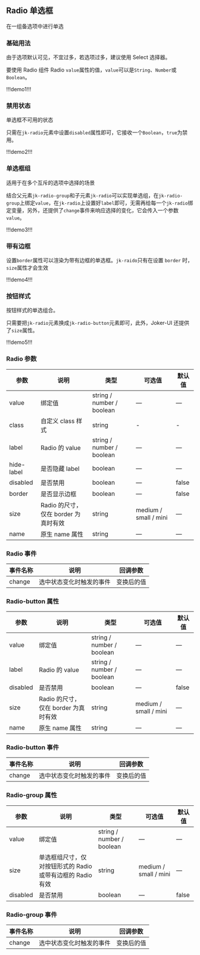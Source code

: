 ## Radio 单选框

在一组备选项中进行单选

### 基础用法

由于选项默认可见，不宜过多，若选项过多，建议使用 Select 选择器。

要使用 Radio 组件 Radio `value`属性的值，`value`可以是`String`、`Number`或`Boolean`。

!!!demo1!!!

### 禁用状态

单选框不可用的状态

只需在`jk-radio`元素中设置`disabled`属性即可，它接收一个`Boolean`，`true`为禁用。

!!!demo2!!!

### 单选框组

适用于在多个互斥的选项中选择的场景

结合父元素`jk-radio-group`和子元素`jk-radio`可以实现单选组，在`jk-radio-group`上绑定`value`，在`jk-radio`上设置好`label`即可，无需再给每一个`jk-radio`绑定变量，另外，还提供了`change`事件来响应选择的变化，它会传入一个参数`value`。

!!!demo3!!!

### 带有边框

设置`border`属性可以渲染为带有边框的单选框。`jk-raido`只有在设置 `border` 时，`size`属性才会生效

!!!demo4!!!

### 按钮样式

按钮样式的单选组合。

只需要把`jk-radio`元素换成`jk-radio-button`元素即可，此外，Joker-UI 还提供了`size`属性。

!!!demo5!!!

### Radio 参数

| 参数       | 说明                                 | 类型                      | 可选值                | 默认值 |
| ---------- | ------------------------------------ | ------------------------- | --------------------- | ------ |
| value      | 绑定值                               | string / number / boolean | —                     | —      |
| class      | 自定义 class 样式                    | string                    | -                     | -      |
| label      | Radio 的 value                       | string / number / boolean | —                     | —      |
| hide-label | 是否隐藏 label                       | boolean                   | —                     | —      |
| disabled   | 是否禁用                             | boolean                   | —                     | false  |
| border     | 是否显示边框                         | boolean                   | —                     | false  |
| size       | Radio 的尺寸，仅在 border 为真时有效 | string                    | medium / small / mini | —      |
| name       | 原生 name 属性                       | string                    | —                     | —      |

### Radio 事件

| 事件名称 | 说明                     | 回调参数   |
| -------- | ------------------------ | ---------- |
| change   | 选中状态变化时触发的事件 | 变换后的值 |

### Radio-button 属性

| 参数     | 说明                                 | 类型                      | 可选值                | 默认值 |
| -------- | ------------------------------------ | ------------------------- | --------------------- | ------ |
| value    | 绑定值                               | string / number / boolean | —                     | —      |
| label    | Radio 的 value                       | string / number / boolean | —                     | —      |
| disabled | 是否禁用                             | boolean                   | —                     | false  |
| size     | Radio 的尺寸，仅在 border 为真时有效 | string                    | medium / small / mini | —      |
| name     | 原生 name 属性                       | string                    | —                     | —      |

### Radio-button 事件

| 事件名称 | 说明                     | 回调参数   |
| -------- | ------------------------ | ---------- |
| change   | 选中状态变化时触发的事件 | 变换后的值 |

### Radio-group 属性

| 参数     | 说明                                                       | 类型                      | 可选值                | 默认值 |
| -------- | ---------------------------------------------------------- | ------------------------- | --------------------- | ------ |
| value    | 绑定值                                                     | string / number / boolean | —                     | —      |
| size     | 单选框组尺寸，仅对按钮形式的 Radio 或带有边框的 Radio 有效 | string                    | medium / small / mini | —      |
| disabled | 是否禁用                                                   | boolean                   | —                     | false  |

### Radio-group 事件

| 事件名称 | 说明                     | 回调参数   |
| -------- | ------------------------ | ---------- |
| change   | 选中状态变化时触发的事件 | 变换后的值 |
